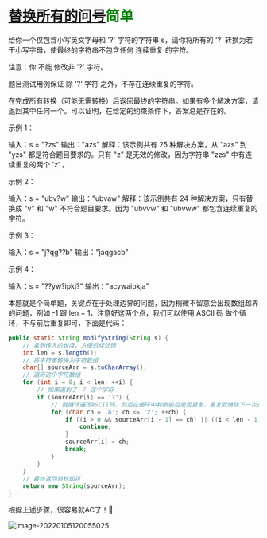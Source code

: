 # [替换所有的问号](https://leetcode-cn.com/problems/replace-all-s-to-avoid-consecutive-repeating-characters/)<font color=green>简单</font>

给你一个仅包含小写英文字母和 '?' 字符的字符串 s，请你将所有的 '?' 转换为若干小写字母，使最终的字符串不包含任何 连续重复 的字符。

注意：你 不能 修改非 '?' 字符。

题目测试用例保证 除 '?' 字符 之外，不存在连续重复的字符。

在完成所有转换（可能无需转换）后返回最终的字符串。如果有多个解决方案，请返回其中任何一个。可以证明，在给定的约束条件下，答案总是存在的。

示例 1：

输入：s = "?zs"
输出："azs"
解释：该示例共有 25 种解决方案，从 "azs" 到 "yzs" 都是符合题目要求的。只有 "z" 是无效的修改，因为字符串 "zzs" 中有连续重复的两个 'z' 。

示例 2：

输入：s = "ubv?w"
输出："ubvaw"
解释：该示例共有 24 种解决方案，只有替换成 "v" 和 "w" 不符合题目要求。因为 "ubvvw" 和 "ubvww" 都包含连续重复的字符。

示例 3：

输入：s = "j?qg??b"
输出："jaqgacb"

示例 4：

输入：s = "??yw?ipkj?"
输出："acywaipkja"



本题就是个简单题，关键点在于处理边界的问题，因为稍微不留意会出现数组越界的问题，例如 -1 跟 len + 1，注意好这两个点，我们可以使用 ASCII 码 做个循环，不与前后重复即可，下面是代码：

```java
public static String modifyString(String s) {
  	// 拿到传入的长度，方便后续处理
    int len = s.length();
  	// 将字符串转换为字符数组
    char[] sourceArr = s.toCharArray();
  	// 遍历这个字符数组
    for (int i = 0; i < len; ++i) {
      	// 如果遇到了 ？ 这个字符
        if (sourceArr[i] == '?') {
          	// 就循环遍历ASCII码，然后在循环中判断前后是否重复，重复就继续下一次循环，不重复就赋值
            for (char ch = 'a'; ch <= 'z'; ++ch) {
                if ((i > 0 && sourceArr[i - 1] == ch) || ((i < len - 1) && sourceArr[i + 1] == ch)) {
                    continue;
                }
                sourceArr[i] = ch;
                break;
            }
        }
    }
  	// 最终返回目标即可
    return new String(sourceArr);
}
```

根据上述步骤，很容易就AC了！🎉

![image-20220105120055025](http://image.tinx.top/image-20220105120055025.png)